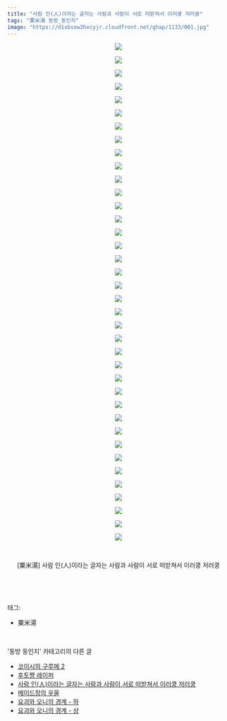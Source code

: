 ```yaml
---
title: "사람 인(人)이라는 글자는 사람과 사람이 서로 떠받쳐서 이러쿵 저러쿵"
tags: "粟米湯 동방_동인지"
image: "https://d1xbsow2hxcyjr.cloudfront.net/ghap/1133/001.jpg"
---
```

<div class="article">
<p style="text-align: center; clear: none; float: none;"><img src="{{ site.imgserver10 }}/ghap/1133/001.jpg"/></p>
<p style="text-align: center; clear: none; float: none;"><img src="{{ site.imgserver10 }}/ghap/1133/002.jpg"/></p>
<p style="text-align: center; clear: none; float: none;"><img src="{{ site.imgserver10 }}/ghap/1133/003.jpg"/></p>
<p style="text-align: center; clear: none; float: none;"><img src="{{ site.imgserver10 }}/ghap/1133/004.jpg"/></p>
<p style="text-align: center; clear: none; float: none;"><img src="{{ site.imgserver10 }}/ghap/1133/005.jpg"/></p>
<p style="text-align: center; clear: none; float: none;"><img src="{{ site.imgserver10 }}/ghap/1133/006.jpg"/></p>
<p style="text-align: center; clear: none; float: none;"><img src="{{ site.imgserver10 }}/ghap/1133/007.jpg"/></p>
<p style="text-align: center; clear: none; float: none;"><img src="{{ site.imgserver10 }}/ghap/1133/008.jpg"/></p>
<p style="text-align: center; clear: none; float: none;"><img src="{{ site.imgserver10 }}/ghap/1133/009.jpg"/></p>
<p style="text-align: center; clear: none; float: none;"><img src="{{ site.imgserver10 }}/ghap/1133/010.jpg"/></p>
<p style="text-align: center; clear: none; float: none;"><img src="{{ site.imgserver10 }}/ghap/1133/011.jpg"/></p>
<p style="text-align: center; clear: none; float: none;"><img src="{{ site.imgserver10 }}/ghap/1133/012.jpg"/></p>
<p style="text-align: center; clear: none; float: none;"><img src="{{ site.imgserver10 }}/ghap/1133/013.jpg"/></p>
<p style="text-align: center; clear: none; float: none;"><img src="{{ site.imgserver10 }}/ghap/1133/014.jpg"/></p>
<p style="text-align: center; clear: none; float: none;"><img src="{{ site.imgserver10 }}/ghap/1133/015.jpg"/></p>
<p style="text-align: center; clear: none; float: none;"><img src="{{ site.imgserver10 }}/ghap/1133/016.jpg"/></p>
<p style="text-align: center; clear: none; float: none;"><img src="{{ site.imgserver10 }}/ghap/1133/017.jpg"/></p>
<p style="text-align: center; clear: none; float: none;"><img src="{{ site.imgserver10 }}/ghap/1133/018.jpg"/></p>
<p style="text-align: center; clear: none; float: none;"><img src="{{ site.imgserver10 }}/ghap/1133/019.jpg"/></p>
<p style="text-align: center; clear: none; float: none;"><img src="{{ site.imgserver10 }}/ghap/1133/020.jpg"/></p>
<p style="text-align: center; clear: none; float: none;"><img src="{{ site.imgserver10 }}/ghap/1133/021.jpg"/></p>
<p style="text-align: center; clear: none; float: none;"><img src="{{ site.imgserver10 }}/ghap/1133/022.jpg"/></p>
<p style="text-align: center; clear: none; float: none;"><img src="{{ site.imgserver10 }}/ghap/1133/023.jpg"/></p>
<p style="text-align: center; clear: none; float: none;"><img src="{{ site.imgserver10 }}/ghap/1133/024.jpg"/></p>
<p style="text-align: center; clear: none; float: none;"><img src="{{ site.imgserver10 }}/ghap/1133/025.jpg"/></p>
<p style="text-align: center; clear: none; float: none;"><img src="{{ site.imgserver10 }}/ghap/1133/026.jpg"/></p>
<p style="text-align: center; clear: none; float: none;"><img src="{{ site.imgserver10 }}/ghap/1133/027.jpg"/></p>
<p style="text-align: center; clear: none; float: none;"><img src="{{ site.imgserver10 }}/ghap/1133/028.jpg"/></p>
<p style="text-align: center; clear: none; float: none;"><img src="{{ site.imgserver10 }}/ghap/1133/029.jpg"/></p>
<p style="text-align: center; clear: none; float: none;"><img src="{{ site.imgserver10 }}/ghap/1133/030.jpg"/></p>
<p style="text-align: center; clear: none; float: none;"><img src="{{ site.imgserver10 }}/ghap/1133/031.jpg"/></p>
<p style="text-align: center; clear: none; float: none;"><img src="{{ site.imgserver10 }}/ghap/1133/032.jpg"/></p>
<p style="text-align: center; clear: none; float: none;"><img src="{{ site.imgserver10 }}/ghap/1133/033.jpg"/></p>
<p style="text-align: center; clear: none; float: none;"><img src="{{ site.imgserver10 }}/ghap/1133/034.jpg"/></p>
<p style="text-align: center; clear: none; float: none;"><img src="{{ site.imgserver10 }}/ghap/1133/035.jpg"/></p>
<p style="text-align: center; clear: none; float: none;"><img src="{{ site.imgserver10 }}/ghap/1133/036.jpg"/></p>
<p style="text-align: center; clear: none; float: none;"><img src="{{ site.imgserver10 }}/ghap/1133/037.jpg"/></p>
<p style="text-align: center; clear: none; float: none;"><img src="{{ site.imgserver10 }}/ghap/1133/038.jpg"/></p>
<p style="text-align: center; clear: none; float: none;"><br/></p>
<p style="text-align: center; clear: none; float: none;">[粟米湯] 사람 인(人)이라는 글자는 사람과 사람이 서로 떠받쳐서 이러쿵 저러쿵</p>
<p><br/></p>
</div><br/>
<div class="tagTrail">
<p>태그: </p>
<ul>
<li>粟米湯</li>
</ul>
</div><br/>
<div class="another">
<p>'동방 동인지' 카테고리의 다른 글</p>
<ul>
<li><a href="/ghap_1135">코이시의 구루메 2</a></li>
<li><a href="/ghap_1134">후토쨩 레이퍼</a></li>
<li><a href="/ghap_1133">사람 인(人)이라는 글자는 사람과 사람이 서로 떠받쳐서 이러쿵 저러쿵</a></li>
<li><a href="/ghap_1131">메이드장의 우울</a></li>
<li><a href="/ghap_1130">요괴와 오니의 경계 - 하</a></li>
<li><a href="/ghap_1129">요괴와 오니의 경계 - 상</a></li>
</ul>
</div><br/>
<div class="cb_module cb_fluid">
<div class="cb_wrt cb_profile">
</div><!-- commentList close -->
</div><br/>
